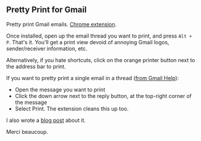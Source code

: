 Pretty Print for Gmail
----------------
Pretty print Gmail emails. [Chrome extension](https://chrome.google.com/webstore/detail/pretty-print-gmail/gdanfldekhdgkbmdoeapbgbcpfglkflg).    

Once installed, open up the email thread you want to print, and press `Alt + P`. That's it. You'll get a print view devoid of annoying Gmail logos, sender/receiver information, etc.

Alternatively, if you hate shortcuts, click on the orange printer button next to the address bar to print.

If you want to pretty print a single email in a thread ([from Gmail Help](https://support.google.com/mail/answer/8255?hl=en)): 

- Open the message you want to print
- Click the down arrow next to the reply button, at the top-right corner of the message
- Select Print. The extension cleans this up too.

I also wrote a [blog post](http://shivankaul.com/blog/2015/06/10/pretty-print-gmail.html) about it.

Merci beaucoup.